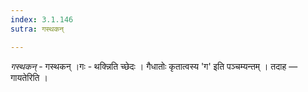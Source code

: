 ```yaml
---
index: 3.1.146
sutra: गस्थकन्

---
```

_गस्थकन्_ - गस्थकन् ।गः - थक्न्निति च्छेदः । गैधातोः कृतात्वस्य 'ग' इति पञ्चम्यन्तम् । तदाह — गायतेरिति । 